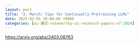 ```yaml
---
layout: post
title: "3. March: Tips for Continually Pretraining LLMs"
date: 2025-02-05 10:00:00 +0800
categories: [ai-筆記-noteworthy-ai-research-papers-of-2024]
---
```


https://arxiv.org/abs/2403.08763

